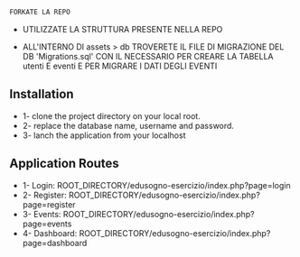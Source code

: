 ```sh
FORKATE LA REPO
```

- UTILIZZATE LA STRUTTURA PRESENTE NELLA REPO

- ALL'INTERNO DI assets > db TROVERETE IL FILE DI MIGRAZIONE DEL DB 'Migrations.sql' CON IL NECESSARIO PER CREARE LA TABELLA utenti E eventi E PER MIGRARE I DATI DEGLI EVENTI



<h2>Installation</h2>
<ul>
  <li>1- clone the project directory on your local root.</li>
  <li>2- replace the database name, username and password.</li>
  <li>3- lanch the application from your localhost</li>
</ul>
<h2>Application Routes</h2>
<ul>
  <li>1- Login:      ROOT_DIRECTORY/edusogno-esercizio/index.php?page=login</li>
  <li>2- Register:   ROOT_DIRECTORY/edusogno-esercizio/index.php?page=register</li>
  <li>3- Events:     ROOT_DIRECTORY/edusogno-esercizio/index.php?page=events</li>
  <li>4- Dashboard:  ROOT_DIRECTORY/edusogno-esercizio/index.php?page=dashboard</li>
</ul>
